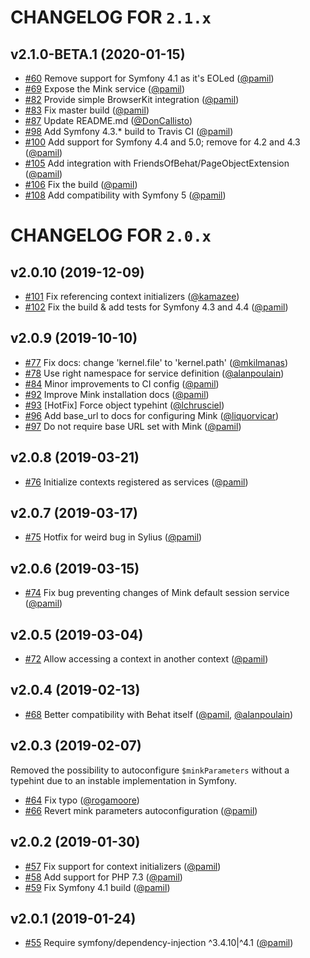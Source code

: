 # CHANGELOG FOR `2.1.x`

## v2.1.0-BETA.1 (2020-01-15)

- [#60](https://github.com/FriendsOfBehat/SymfonyExtension/issues/60) Remove support for Symfony 4.1 as it's EOLed ([@pamil](https://github.com/pamil))
- [#69](https://github.com/FriendsOfBehat/SymfonyExtension/issues/69) Expose the Mink service ([@pamil](https://github.com/pamil))
- [#82](https://github.com/FriendsOfBehat/SymfonyExtension/issues/82) Provide simple BrowserKit integration ([@pamil](https://github.com/pamil))
- [#83](https://github.com/FriendsOfBehat/SymfonyExtension/issues/83) Fix master build ([@pamil](https://github.com/pamil))
- [#87](https://github.com/FriendsOfBehat/SymfonyExtension/issues/87) Update README.md ([@DonCallisto](https://github.com/DonCallisto))
- [#98](https://github.com/FriendsOfBehat/SymfonyExtension/issues/98) Add Symfony 4.3.* build to Travis CI ([@pamil](https://github.com/pamil))
- [#100](https://github.com/FriendsOfBehat/SymfonyExtension/issues/100) Add support for Symfony 4.4 and 5.0; remove for 4.2 and 4.3 ([@pamil](https://github.com/pamil))
- [#105](https://github.com/FriendsOfBehat/SymfonyExtension/issues/105) Add integration with FriendsOfBehat/PageObjectExtension ([@pamil](https://github.com/pamil))
- [#106](https://github.com/FriendsOfBehat/SymfonyExtension/issues/106) Fix the build ([@pamil](https://github.com/pamil))
- [#108](https://github.com/FriendsOfBehat/SymfonyExtension/issues/108) Add compatibility with Symfony 5 ([@pamil](https://github.com/pamil))

# CHANGELOG FOR `2.0.x`

## v2.0.10 (2019-12-09)

- [#101](https://github.com/FriendsOfBehat/SymfonyExtension/issues/101) Fix referencing context initializers ([@kamazee](https://github.com/kamazee))
- [#102](https://github.com/FriendsOfBehat/SymfonyExtension/issues/102) Fix the build & add tests for Symfony 4.3 and 4.4 ([@pamil](https://github.com/pamil))

## v2.0.9 (2019-10-10)

- [#77](https://github.com/FriendsOfBehat/SymfonyExtension/issues/77) Fix docs: change 'kernel.file' to 'kernel.path' ([@mkilmanas](https://github.com/mkilmanas))
- [#78](https://github.com/FriendsOfBehat/SymfonyExtension/issues/78) Use right namespace for service definition ([@alanpoulain](https://github.com/alanpoulain))
- [#84](https://github.com/FriendsOfBehat/SymfonyExtension/issues/84) Minor improvements to CI config ([@pamil](https://github.com/pamil))
- [#92](https://github.com/FriendsOfBehat/SymfonyExtension/issues/92) Improve Mink installation docs ([@pamil](https://github.com/pamil))
- [#93](https://github.com/FriendsOfBehat/SymfonyExtension/issues/93) [HotFix] Force object typehint ([@lchrusciel](https://github.com/lchrusciel))
- [#96](https://github.com/FriendsOfBehat/SymfonyExtension/issues/96) Add base_url to docs for configuring Mink ([@liquorvicar](https://github.com/liquorvicar))
- [#97](https://github.com/FriendsOfBehat/SymfonyExtension/issues/97) Do not require base URL set with Mink ([@pamil](https://github.com/pamil))

## v2.0.8 (2019-03-21)

- [#76](https://github.com/FriendsOfBehat/SymfonyExtension/issues/76) Initialize contexts registered as services ([@pamil](https://github.com/pamil))

## v2.0.7 (2019-03-17)

- [#75](https://github.com/FriendsOfBehat/SymfonyExtension/issues/75) Hotfix for weird bug in Sylius ([@pamil](https://github.com/pamil))

## v2.0.6 (2019-03-15)

- [#74](https://github.com/FriendsOfBehat/SymfonyExtension/issues/74) Fix bug preventing changes of Mink default session service ([@pamil](https://github.com/pamil))

## v2.0.5 (2019-03-04)

- [#72](https://github.com/FriendsOfBehat/SymfonyExtension/issues/72) Allow accessing a context in another context ([@pamil](https://github.com/pamil))

## v2.0.4 (2019-02-13)

- [#68](https://github.com/FriendsOfBehat/SymfonyExtension/issues/68) Better compatibility with Behat itself ([@pamil](https://github.com/pamil), [@alanpoulain](https://github.com/alanpoulain))

## v2.0.3 (2019-02-07)

Removed the possibility to autoconfigure `$minkParameters` without a typehint due to an instable implementation in Symfony.

- [#64](https://github.com/FriendsOfBehat/SymfonyExtension/issues/64) Fix typo ([@rogamoore](https://github.com/rogamoore))
- [#66](https://github.com/FriendsOfBehat/SymfonyExtension/issues/66) Revert mink parameters autoconfiguration ([@pamil](https://github.com/pamil))

## v2.0.2 (2019-01-30)

- [#57](https://github.com/FriendsOfBehat/SymfonyExtension/issues/57) Fix support for context initializers ([@pamil](https://github.com/pamil))
- [#58](https://github.com/FriendsOfBehat/SymfonyExtension/issues/58) Add support for PHP 7.3 ([@pamil](https://github.com/pamil))
- [#59](https://github.com/FriendsOfBehat/SymfonyExtension/issues/59) Fix Symfony 4.1 build ([@pamil](https://github.com/pamil))

## v2.0.1 (2019-01-24)

- [#55](https://github.com/FriendsOfBehat/SymfonyExtension/issues/55) Require symfony/dependency-injection ^3.4.10|^4.1 ([@pamil](https://github.com/pamil))
